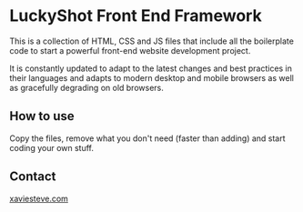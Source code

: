 # LuckyShot Front End Framework

This is a collection of HTML, CSS and JS files that include all the boilerplate code to start a powerful front-end website development project.

It is constantly updated to adapt to the latest changes and best practices in their languages and adapts to modern desktop and mobile browsers as well as gracefully degrading on old browsers.


## How to use

Copy the files, remove what you don't need (faster than adding) and start coding your own stuff.


## Contact

<a href="http://xaviesteve.com/">xaviesteve.com</a>
